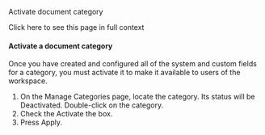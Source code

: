 Activate document category

Click here to see this page in full context

####  Activate a document category

Once you have created and configured all of the system and custom fields for a
category, you must activate it to make it available to users of the workspace.

  1. On the Manage Categories page, locate the category. Its status will be Deactivated. Double-click on the category. 
  2. Check the Activate the box. 
  3. Press Apply. 

